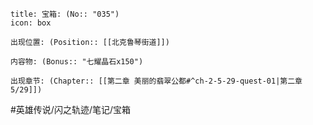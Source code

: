 ---
---
```ad-quote
title: 宝箱: (No:: "035")
icon: box

出现位置: (Position:: [[北克鲁琴街道]])

内容物: (Bonus:: "七耀晶石x150")

出现章节: (Chapter:: [[第二章 美丽的翡翠公都#^ch-2-5-29-quest-01|第二章5/29]])

```

#英雄传说/闪之轨迹/笔记/宝箱